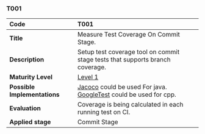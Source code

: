 ### T001

| **Code**          | **T001** |
| :--              | :--     |
| **Title**         |Measure Test Coverage On Commit Stage. |
| **Description**   | Setup test coverage tool on commit stage tests that supports branch coverage. |
| **Maturity Level** | [Level 1](/levels#level-1) |
| **Possible Implementations** |[Jacoco](https://www.jacoco.org/jacoco/) could be used For java. <br> [GoogleTest](https://github.com/google/googletest) could be used for cpp. |
| **Evaluation**    |Coverage is being calculated in each running test on CI. |
| **Applied stage** | Commit Stage |
